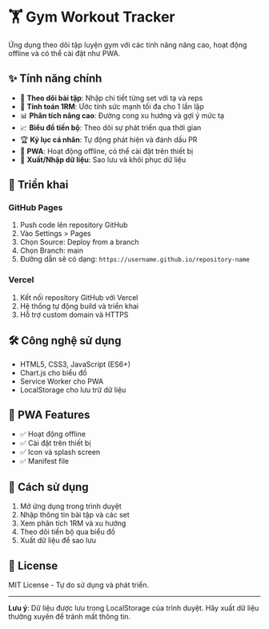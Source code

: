 # 🏋️ Gym Workout Tracker

Ứng dụng theo dõi tập luyện gym với các tính năng nâng cao, hoạt động offline và có thể cài đặt như PWA.

## ✨ Tính năng chính

- 📝 **Theo dõi bài tập**: Nhập chi tiết từng set với tạ và reps
- 💪 **Tính toán 1RM**: Ước tính sức mạnh tối đa cho 1 lần lặp
- 📊 **Phân tích nâng cao**: Đường cong xu hướng và gợi ý mức tạ
- 📈 **Biểu đồ tiến bộ**: Theo dõi sự phát triển qua thời gian
- 🏆 **Kỷ lục cá nhân**: Tự động phát hiện và đánh dấu PR
- 📱 **PWA**: Hoạt động offline, có thể cài đặt trên thiết bị
- 💾 **Xuất/Nhập dữ liệu**: Sao lưu và khôi phục dữ liệu

## 🚀 Triển khai

### GitHub Pages
1. Push code lên repository GitHub
2. Vào Settings > Pages
3. Chọn Source: Deploy from a branch
4. Chọn Branch: main
5. Đường dẫn sẽ có dạng: `https://username.github.io/repository-name`

### Vercel
1. Kết nối repository GitHub với Vercel
2. Hệ thống tự động build và triển khai
3. Hỗ trợ custom domain và HTTPS

## 🛠️ Công nghệ sử dụng

- HTML5, CSS3, JavaScript (ES6+)
- Chart.js cho biểu đồ
- Service Worker cho PWA
- LocalStorage cho lưu trữ dữ liệu

## 📱 PWA Features

- ✅ Hoạt động offline
- ✅ Cài đặt trên thiết bị
- ✅ Icon và splash screen
- ✅ Manifest file

## 🎯 Cách sử dụng

1. Mở ứng dụng trong trình duyệt
2. Nhập thông tin bài tập và các set
3. Xem phân tích 1RM và xu hướng
4. Theo dõi tiến bộ qua biểu đồ
5. Xuất dữ liệu để sao lưu

## 📄 License

MIT License - Tự do sử dụng và phát triển.

---

**Lưu ý**: Dữ liệu được lưu trong LocalStorage của trình duyệt. Hãy xuất dữ liệu thường xuyên để tránh mất thông tin. 
